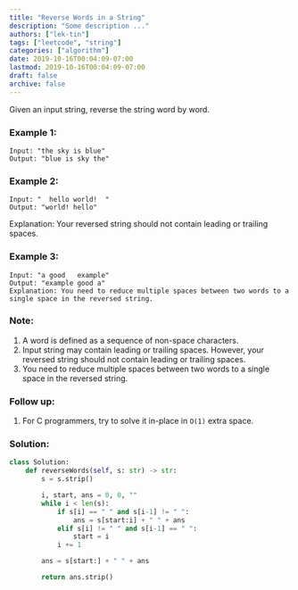 ```yaml
---
title: "Reverse Words in a String"
description: "Some description ..."
authors: ["lek-tin"]
tags: ["leetcode", "string"]
categories: ["algorithm"]
date: 2019-10-16T00:04:09-07:00
lastmod: 2019-10-16T00:04:09-07:00
draft: false
archive: false
---
```

Given an input string, reverse the string word by word.

### Example 1:
```
Input: "the sky is blue"
Output: "blue is sky the"
```
### Example 2:
```
Input: "  hello world!  "
Output: "world! hello"
```
Explanation: Your reversed string should not contain leading or trailing spaces.
### Example 3:
```
Input: "a good   example"
Output: "example good a"
Explanation: You need to reduce multiple spaces between two words to a single space in the reversed string.
```

### Note:

1. A word is defined as a sequence of non-space characters.
2. Input string may contain leading or trailing spaces. However, your reversed string should not contain leading or trailing spaces.
3. You need to reduce multiple spaces between two words to a single space in the reversed string.

### Follow up:
1. For C programmers, try to solve it in-place in `O(1)` extra space.

### Solution:
```python
class Solution:
    def reverseWords(self, s: str) -> str:
        s = s.strip()

        i, start, ans = 0, 0, ""
        while i < len(s):
            if s[i] == " " and s[i-1] != " ":
                ans = s[start:i] + " " + ans
            elif s[i] != " " and s[i-1] == " ":
                start = i
            i += 1

        ans = s[start:] + " " + ans

        return ans.strip()
```